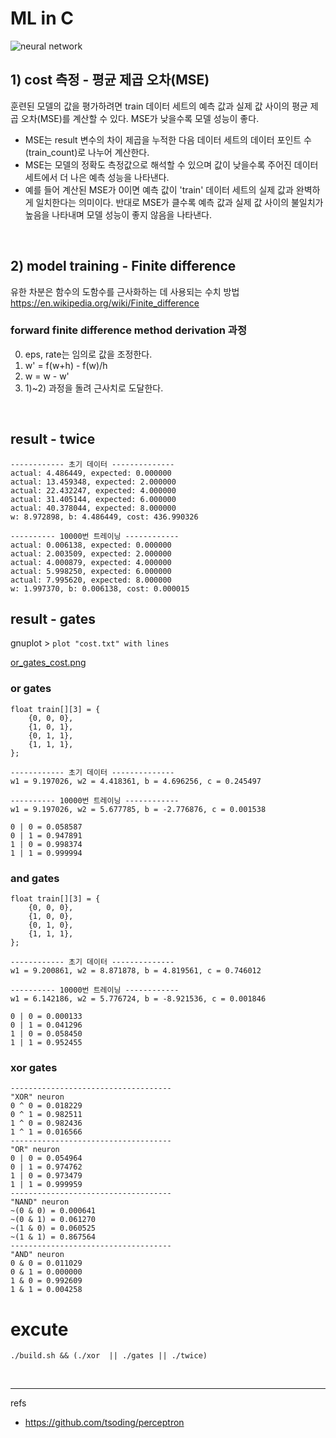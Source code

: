 # ML in C

![neural network](https://acsicorp.com/wp-content/uploads/2020/04/comparision.png)

## 1) cost 측정 - 평균 제곱 오차(MSE)
훈련된 모델의 값을 평가하려면 train 데이터 세트의 예측 값과 실제 값 사이의 평균 제곱 오차(MSE)를 계산할 수 있다. MSE가 낮을수록 모델 성능이 좋다.
- MSE는 result 변수의 차이 제곱을 누적한 다음 데이터 세트의 데이터 포인트 수(train_count)로 나누어 계산한다.
- MSE는 모델의 정확도 측정값으로 해석할 수 있으며 값이 낮을수록 주어진 데이터 세트에서 더 나은 예측 성능을 나타낸다.
- 예를 들어 계산된 MSE가 0이면 예측 값이 'train' 데이터 세트의 실제 값과 완벽하게 일치한다는 의미이다. 반대로 MSE가 클수록 예측 값과 실제 값 사이의 불일치가 높음을 나타내며 모델 성능이 좋지 않음을 나타낸다.


</br>

## 2) model training - Finite difference
유한 차분은 함수의 도함수를 근사화하는 데 사용되는 수치 방법 
https://en.wikipedia.org/wiki/Finite_difference

### forward finite difference method derivation 과정
0. eps, rate는 임의로 값을 조정한다.
1. w' = f(w+h) - f(w)/h 
2. w = w - w'
3. 1)~2) 과정을 돌려 근사치로 도달한다.

</br>

## result - twice

``` 
------------ 초기 데이터 --------------
actual: 4.486449, expected: 0.000000
actual: 13.459348, expected: 2.000000
actual: 22.432247, expected: 4.000000
actual: 31.405144, expected: 6.000000
actual: 40.378044, expected: 8.000000
w: 8.972898, b: 4.486449, cost: 436.990326

---------- 10000번 트레이닝 ------------
actual: 0.006138, expected: 0.000000
actual: 2.003509, expected: 2.000000
actual: 4.000879, expected: 4.000000
actual: 5.998250, expected: 6.000000
actual: 7.995620, expected: 8.000000
w: 1.997370, b: 0.006138, cost: 0.000015
```

## result - gates
gnuplot > `plot "cost.txt" with lines` 

[or_gates_cost.png](https://github.com/loosie/code_playground/tree/master/c/ml/or_gates_cost.png) 

### or gates
```
float train[][3] = {
    {0, 0, 0},
    {1, 0, 1},
    {0, 1, 1},
    {1, 1, 1},
};

------------ 초기 데이터 --------------
w1 = 9.197026, w2 = 4.418361, b = 4.696256, c = 0.245497

---------- 10000번 트레이닝 ------------
w1 = 9.197026, w2 = 5.677785, b = -2.776876, c = 0.001538

0 | 0 = 0.058587
0 | 1 = 0.947891
1 | 0 = 0.998374
1 | 1 = 0.999994
```

### and gates
```
float train[][3] = {
    {0, 0, 0},
    {1, 0, 0},
    {0, 1, 0},
    {1, 1, 1},
};

------------ 초기 데이터 --------------
w1 = 9.200861, w2 = 8.871878, b = 4.819561, c = 0.746012

---------- 10000번 트레이닝 ------------
w1 = 6.142186, w2 = 5.776724, b = -8.921536, c = 0.001846

0 | 0 = 0.000133
0 | 1 = 0.041296
1 | 0 = 0.058450
1 | 1 = 0.952455
```

### xor gates

```
------------------------------------
"XOR" neuron
0 ^ 0 = 0.018229
0 ^ 1 = 0.982511
1 ^ 0 = 0.982436
1 ^ 1 = 0.016566
------------------------------------
"OR" neuron
0 | 0 = 0.054964
0 | 1 = 0.974762
1 | 0 = 0.973479
1 | 1 = 0.999959
------------------------------------
"NAND" neuron
~(0 & 0) = 0.000641
~(0 & 1) = 0.061270
~(1 & 0) = 0.060525
~(1 & 1) = 0.867564
------------------------------------
"AND" neuron
0 & 0 = 0.011029
0 & 1 = 0.000000
1 & 0 = 0.992609
1 & 1 = 0.004258
```

# excute
```
./build.sh && (./xor  || ./gates || ./twice)
```

</br>

---
refs 
- https://github.com/tsoding/perceptron
